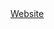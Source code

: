 <!DOCTYPE html>
<html lang="en">
<head>
    <meta charset="UTF-8">
    <meta http-equiv="X-UA-Compatible" content="IE=edge">
    <meta name="viewport" content="width=device-width, initial-scale=1.0">
    <title>Kaipfister</title>
</head>
<body>
    <a title="Website" href="https://www.Kaipfister.de" target="_blank">Website</a>
</body>
</html>



